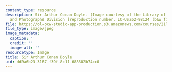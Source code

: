 ```yaml
---
content_type: resource
description: Sir Arthur Conan Doyle. (Image courtesy of the Library of Congress, Prints
  and Photographs Division [reproduction number, LC-USZ62-98124 (b&w film copy neg.)].)
file: https://ol-ocw-studio-app-production.s3.amazonaws.com/courses/21l-310-bestsellers-detective-fiction-fall-2006/dd9a6b233167f39f8c11688302b74cc0_chp_arthurconand.jpg
file_type: image/jpeg
image_metadata:
  caption: ''
  credit: ''
  image-alt: ''
resourcetype: Image
title: Sir Arthur Conan Doyle
uid: dd9a6b23-3167-f39f-8c11-688302b74cc0
---
```

